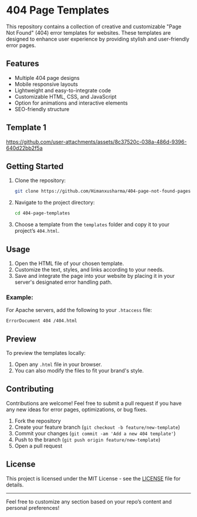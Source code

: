 # 404 Page Templates

This repository contains a collection of creative and customizable "Page Not Found" (404) error templates for websites. These templates are designed to enhance user experience by providing stylish and user-friendly error pages.

## Features

- Multiple 404 page designs
- Mobile responsive layouts
- Lightweight and easy-to-integrate code
- Customizable HTML, CSS, and JavaScript
- Option for animations and interactive elements
- SEO-friendly structure

## Template 1

https://github.com/user-attachments/assets/8c37520c-038a-486d-9396-640d22bb2f5a

## Getting Started

1. Clone the repository:
    ```bash
    git clone https://github.com/Himanxusharma/404-page-not-found-pages.git
    ```
2. Navigate to the project directory:
    ```bash
    cd 404-page-templates
    ```
3. Choose a template from the `templates` folder and copy it to your project’s `404.html`.

## Usage

1. Open the HTML file of your chosen template.
2. Customize the text, styles, and links according to your needs.
3. Save and integrate the page into your website by placing it in your server's designated error handling path.

### Example:
For Apache servers, add the following to your `.htaccess` file:
```
ErrorDocument 404 /404.html
```

## Preview

To preview the templates locally:
1. Open any `.html` file in your browser.
2. You can also modify the files to fit your brand's style.

## Contributing

Contributions are welcome! Feel free to submit a pull request if you have any new ideas for error pages, optimizations, or bug fixes.

1. Fork the repository
2. Create your feature branch (`git checkout -b feature/new-template`)
3. Commit your changes (`git commit -am 'Add a new 404 template'`)
4. Push to the branch (`git push origin feature/new-template`)
5. Open a pull request

## License

This project is licensed under the MIT License - see the [LICENSE](LICENSE) file for details.

---

Feel free to customize any section based on your repo’s content and personal preferences!
